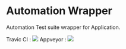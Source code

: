 # Automation Wrapper
Automation Test suite wrapper for Application.

Travic CI : <img src="https://travis-ci.org/nikhildas/AutomationWrapper.svg?branch=master">
Appveyor  : <img src="https://ci.appveyor.com/api/projects/status/9j26xsofid6gh0mk/branch/master?svg=true">
